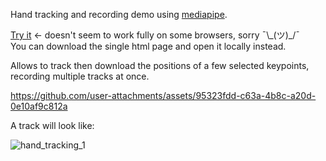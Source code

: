 Hand tracking and recording demo using [mediapipe](https://ai.google.dev/edge/mediapipe/solutions/guide).

[Try it](https://html-preview.github.io/?url=https://github.com/m3at/tiny_projects/blob/main/20250131-js-track-hand-landmarks/index_minified.html)  ← doesn't seem to work fully on some browsers, sorry ¯\\\_(ツ)\_/¯  
You can download the single html page and open it locally instead.

Allows to track then download the positions of a few selected keypoints, recording multiple tracks at once.


https://github.com/user-attachments/assets/95323fdd-c63a-4b8c-a20d-0e10af9c812a

A track will look like:

![hand_tracking_1](https://github.com/user-attachments/assets/1acdd368-d41f-4d06-89f7-2bce7a02d108)
